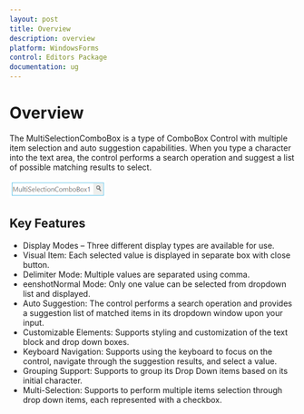 ```yaml
---
layout: post
title: Overview
description: overview
platform: WindowsForms
control: Editors Package
documentation: ug
---
```


# Overview

The MultiSelectionComboBox is a type of ComboBox Control with multiple item selection and auto suggestion capabilities. When you type a character into the text area, the control performs a search operation and suggest a list of possible matching results to select.

![](Overview_images/Overview_img334.png) 



## Key Features

* Display Modes – Three different display types are available for use.
* Visual Item: Each selected value is displayed in separate box with close button.
* Delimiter Mode: Multiple values are separated using comma.
* eenshotNormal Mode: Only one value can be selected from dropdown list and displayed. 
* Auto Suggestion: The control performs a search operation and provides a suggestion list of matched items in its dropdown window upon your input.
* Customizable Elements: Supports styling and customization of the text block and drop down boxes.
* Keyboard Navigation: Supports using the keyboard to focus on the control, navigate through the suggestion results, and select a value.
* Grouping Support: Supports to group its Drop Down items based on its initial character.
* Multi-Selection: Supports to perform multiple items selection through drop down items, each represented with a checkbox.


